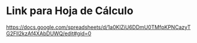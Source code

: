 # Link para Hoja de Cálculo
https://docs.google.com/spreadsheets/d/1a0KlZiU6DDmU0TMfpKPNCazyTG2Fll2kzAf4XAbDUWQ/edit#gid=0

